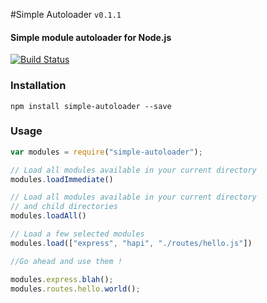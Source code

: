#Simple Autoloader `v0.1.1`
#### Simple module autoloader for Node.js
[![Build Status](https://travis-ci.org/CurosMJ/simple-autoloader.svg?branch=master)](https://travis-ci.org/CurosMJ/simple-autoloader)

### Installation
`npm install simple-autoloader --save`

### Usage

```js
var modules = require("simple-autoloader");

// Load all modules available in your current directory
modules.loadImmediate()

// Load all modules available in your current directory
// and child directories
modules.loadAll()

// Load a few selected modules
modules.load(["express", "hapi", "./routes/hello.js"])

//Go ahead and use them !

modules.express.blah();
modules.routes.hello.world();

```

